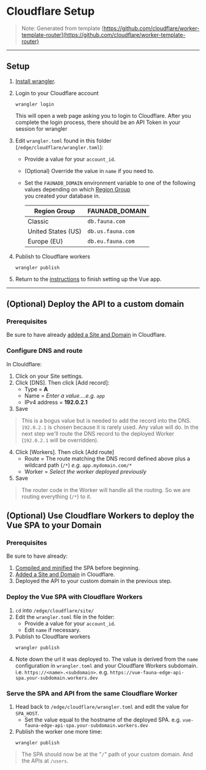 # Cloudflare Setup

> Note: Generated from template [https://github.com/cloudflare/worker-template-router](https://github.com/cloudflare/worker-template-router)
---

## Setup

1. [Install wrangler](https://developers.cloudflare.com/workers/cli-wrangler/install-update).
   
2. Login to your Cloudflare account
   ```
   wrangler login
   ``` 
   This will open a web page asking you to login to Cloudflare. 
   After you complete the login process, there should be an API Token in your session for wrangler

3. Edit `wrangler.toml` found in this folder (`/edge/cloudflare/wrangler.toml`):
   * Provide a value for your `account_id`.
   * (Optional) Override the value in `name` if you need to.
   * Set the `FAUNADB_DOMAIN` environment variable to one of the following values depending on which
    [Region Group](https://docs.fauna.com/fauna/current/api/fql/region_groups#how-to-use-region-groups)  
    you created your database in.

      | Region Group       | FAUNADB_DOMAIN |
      | ------------------ | --------------------------- |
      | Classic            | `db.fauna.com`              |
      | United States (US) | `db.us.fauna.com`           |
      | Europe (EU)        | `db.eu.fauna.com`           |


  <!-- `db.fauna.com` or `db.eu.fauna.com` or `db.us.fauna.com` depending on which
  [Region Group](https://docs.fauna.com/fauna/current/api/fql/region_groups#how-to-use-region-groups) 
  you created your database in. -->

4. Publish to Cloudflare workers
   ```
   wrangler publish
   ```

5. Return to the [instructions](../../README.md#finishing) to finish setting up the Vue app. 

---

## (Optional) Deploy the API to a custom domain
### Prerequisites
Be sure to have already 
[added a Site and Domain](https://support.cloudflare.com/hc/en-us/articles/201720164-Creating-a-Cloudflare-account-and-adding-a-website)
in Cloudflare.

### Configure DNS and route
In Clouldflare:
1. Click on your Site settings.
2. Click [DNS]. Then click [Add record]:
   * Type = **A**
   * Name = *Enter a value....e.g. `app`*
   * IPv4 address = **192.0.2.1**
3. Save
> This is a bogus value but is needed to add the record into the DNS. `192.0.2.1` is chosen because it is rarely used. 
  Any value will do. In the next step we'll route the DNS record to the deployed Worker (`192.0.2.1` will be overridden).
4. Click [Workers]. Then click [Add route]
   * Route = The route matching the DNS record defined above plus a wildcard path (`/*`) *e.g.* `app.mydomain.com/*` 
   * Worker = *Select the worker deployed previously*
5. Save
> The router code in the Worker will handle all the routing. So we are routing everything (`/*`) to it.

## (Optional) Use Cloudflare Workers to deploy the Vue SPA to your Domain

### Prerequisites
Be sure to have already:
1. [Compiled and minified](../../README.md#buildprod) the SPA before beginning.
2. [Added a Site and Domain](https://support.cloudflare.com/hc/en-us/articles/201720164-Creating-a-Cloudflare-account-and-adding-a-website)
   in Cloudflare.
3. Deployed the API to your custom domain in the previous step.

### Deploy the Vue SPA with Cloudflare Workers
1. `cd` into `/edge/cloudflare/site/`
2. Edit the `wrangler.toml` file in the folder:
   * Provide a value for your `account_id`.
   * Edit `name` if necessary.
3. Publish to Cloudflare workers
   ```
   wrangler publish
   ```
4. Note down the url it was deployed to. The value is derived from the `name` configuration in `wrangler.toml`
   and your Cloudflare Workers subdomain. i.e. `https://<name>.<subdomain>`.
   e.g. `https://vue-fauna-edge-api-spa.your-subdomain.workers.dev`

### Serve the SPA and API from the same Cloudflare Worker
1. Head back to `/edge/cloudflare/wrangler.toml` and edit the value for `SPA_HOST`. 
   * Set the value equal to the hostname of the deployed SPA. e.g. `vue-fauna-edge-api-spa.your-subdomain.workers.dev`
2. Publish the worker one more time:
   ```
   wrangler publish
   ```
> The SPA should  now be at the "`/`" path of your custom domain. And the APIs at `/users`.